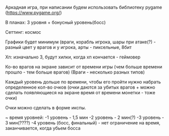 Аркадная игра, при написании будем использовать библиотеку pygame (https://www.pygame.org/)

В планах: 3 уровня + бонусный уровень(босс)

Сеттинг: космос

Графики будет минимум (враги, корабль игрока, шары при атаке(?) - разный цвет у врагов и у игрока, арты - пиксельные, 8бит

Хп: изначально 3, будут хилки, когда хп кончается - геймовер

Ко-во врагов на экране зависит от времени игры (чем больше времени прошло - тем больше врагов)
(Враги - несколько разных типов)

Каждый уровень дольше по времени, чтобы его пройти нужно набрать определенное кол-во очков (очки даются за убитых врагов + можно сделать появляющиеся на экране время от времени монетки - тоже очки)

Очки можно сделать в форме икспы.

~ время уровней:
-1 уровень - 1,5 мин
-2 уровень - 2 мин(?)
-3 уровень - 3 мин(????)
-4 уровень (босс, финальный) - нет ограничение на время, заканчивается, когда убьем босса

